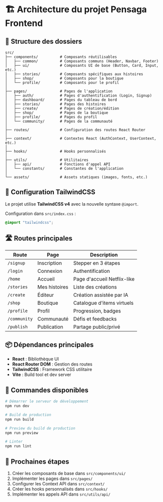 # 🏗️ Architecture du projet Pensaga Frontend

## 📁 Structure des dossiers

```
src/
├── components/          # Composants réutilisables
│   ├── common/          # Composants communs (Header, Navbar, Footer)
│   ├── ui/              # Composants UI de base (Button, Card, Input, etc.)
│   ├── stories/         # Composants spécifiques aux histoires
│   ├── shop/            # Composants pour la boutique
│   └── profile/         # Composants pour le profil
│
├── pages/               # Pages de l'application
│   ├── auth/            # Pages d'authentification (Login, Signup)
│   ├── dashboard/       # Pages du tableau de bord
│   ├── stories/         # Pages des histoires
│   ├── create/          # Pages de création/édition
│   ├── shop/            # Pages de la boutique
│   ├── profile/         # Pages du profil
│   └── community/       # Pages de la communauté
│
├── routes/              # Configuration des routes React Router
│
├── context/             # Contextes React (AuthContext, UserContext, etc.)
│
├── hooks/               # Hooks personnalisés
│
├── utils/               # Utilitaires
│   ├── api/             # Fonctions d'appel API
│   └── constants/       # Constantes de l'application
│
└── assets/              # Assets statiques (images, fonts, etc.)
```

## 🎨 Configuration TailwindCSS

Le projet utilise **TailwindCSS v4** avec la nouvelle syntaxe `@import`.

Configuration dans `src/index.css` :
```css
@import "tailwindcss";
```

## 🛣️ Routes principales

| Route | Page | Description |
|-------|------|-------------|
| `/signup` | Inscription | Stepper en 3 étapes |
| `/login` | Connexion | Authentification |
| `/home` | Accueil | Page d'accueil Netflix-like |
| `/stories` | Mes histoires | Liste des créations |
| `/create` | Éditeur | Création assistée par IA |
| `/shop` | Boutique | Catalogue d'items virtuels |
| `/profile` | Profil | Progression, badges |
| `/community` | Communauté | Défis et feedbacks |
| `/publish` | Publication | Partage public/privé |

## 📦 Dépendances principales

- **React** : Bibliothèque UI
- **React Router DOM** : Gestion des routes
- **TailwindCSS** : Framework CSS utilitaire
- **Vite** : Build tool et dev server

## 🚀 Commandes disponibles

```bash
# Démarrer le serveur de développement
npm run dev

# Build de production
npm run build

# Preview du build de production
npm run preview

# Linter
npm run lint
```

## 📝 Prochaines étapes

1. Créer les composants de base dans `src/components/ui/`
2. Implémenter les pages dans `src/pages/`
3. Configurer les Context API dans `src/context/`
4. Créer les hooks personnalisés dans `src/hooks/`
5. Implémenter les appels API dans `src/utils/api/`
